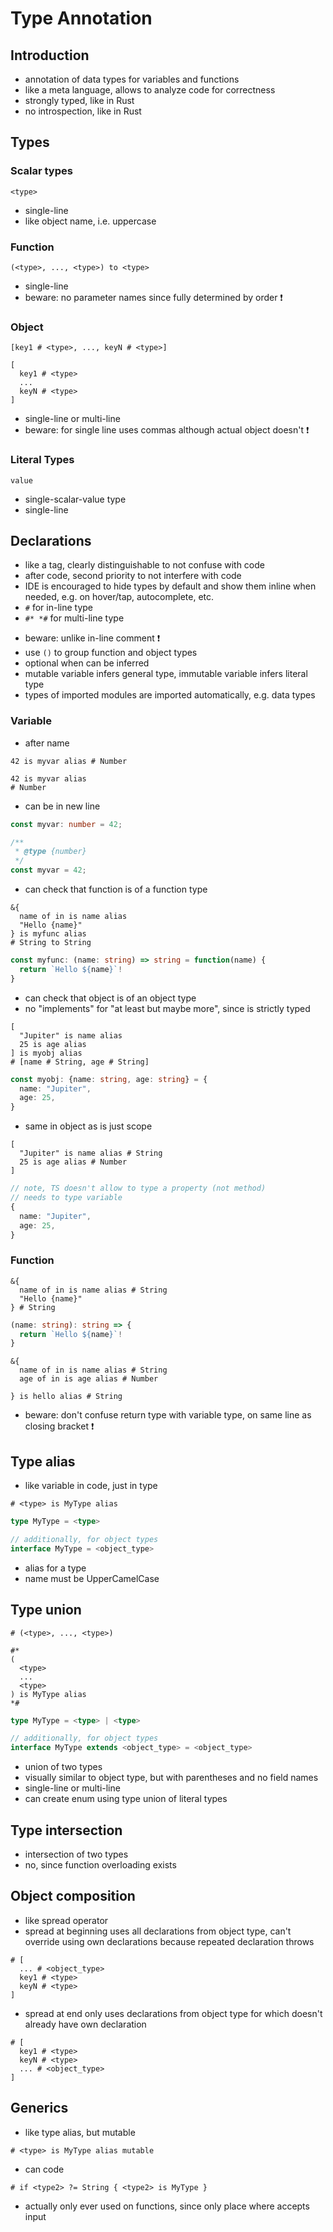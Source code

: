 # Type Annotation



## Introduction

- annotation of data types for variables and functions
- like a meta language, allows to analyze code for correctness
- strongly typed, like in Rust
- no introspection, like in Rust



## Types

### Scalar types

```
<type>
```

- single-line
- like object name, i.e. uppercase

### Function

```
(<type>, ..., <type>) to <type>
```

- single-line
- beware: no parameter names since fully determined by order ❗️

### Object

```
[key1 # <type>, ..., keyN # <type>]
```

```
[
  key1 # <type>
  ...
  keyN # <type>
]
```

- single-line or multi-line
- beware: for single line uses commas although actual object doesn't ❗️

### Literal Types

```
value
```

- single-scalar-value type
- single-line



## Declarations

- like a tag, clearly distinguishable to not confuse with code
- after code, second priority to not interfere with code
- IDE is encouraged to hide types by default and show them inline when needed, e.g. on hover/tap, autocomplete, etc.
- `#` for in-line type
- `#* *#` for multi-line type
<!-- todo: good idea? only useful in variable declarations... -->
- beware: unlike in-line comment ❗️
- use `()` to group function and object types
- optional when can be inferred
- mutable variable infers general type, immutable variable infers literal type
- types of imported modules are imported automatically, e.g. data types

### Variable

- after name

```
42 is myvar alias # Number
```

```
42 is myvar alias
# Number
```

- can be in new line
<!-- todo: good idea? the more options the more complexity -->

```ts
const myvar: number = 42;
```

```ts
/**
 * @type {number}
 */
const myvar = 42;
```

- can check that function is of a function type

```
&{
  name of in is name alias
  "Hello {name}"
} is myfunc alias
# String to String
```

```ts
const myfunc: (name: string) => string = function(name) {
  return `Hello ${name}`!
}
```

- can check that object is of an object type
- no "implements" for "at least but maybe more", since is strictly typed

```
[
  "Jupiter" is name alias
  25 is age alias
] is myobj alias
# [name # String, age # String]
```

```ts
const myobj: {name: string, age: string} = {
  name: "Jupiter",
  age: 25,
}
```

- same in object as is just scope

```
[
  "Jupiter" is name alias # String
  25 is age alias # Number
]
```

```ts
// note, TS doesn't allow to type a property (not method)
// needs to type variable
{
  name: "Jupiter",
  age: 25,
}
```

### Function

```
&{
  name of in is name alias # String
  "Hello {name}"
} # String
```

```ts
(name: string): string => {
  return `Hello ${name}`!
}
```

```
&{
  name of in is name alias # String
  age of in is age alias # Number

} is hello alias # String
```

- beware: don't confuse return type with variable type, on same line as closing bracket ❗️



## Type alias

- like variable in code, just in type

```
# <type> is MyType alias
```

```ts
type MyType = <type>

// additionally, for object types
interface MyType = <object_type>
```

- alias for a type
- name must be UpperCamelCase



## Type union

```
# (<type>, ..., <type>)
```

```
#*
(
  <type>
  ...
  <type>
) is MyType alias
*#
```

```ts
type MyType = <type> | <type>

// additionally, for object types
interface MyType extends <object_type> = <object_type>
```

- union of two types
- visually similar to object type, but with parentheses and no field names
- single-line or multi-line
- can create enum using type union of literal types
<!-- todo: how to use fields on enum, like in Rust? can't use complex type since has no would loose "name" -->



## Type intersection

- intersection of two types
- no, since function overloading exists
<!-- todo: good idea/ -->



## Object composition

- like spread operator
- spread at beginning uses all declarations from object type, can't override using own declarations because repeated declaration throws

```
# [
  ... # <object_type>
  key1 # <type>
  keyN # <type>
]
```

- spread at end only uses declarations from object type for which doesn't already have own declaration

```
# [
  key1 # <type>
  keyN # <type>
  ... # <object_type>
]
```



## Generics

- like type alias, but mutable

```
# <type> is MyType alias mutable
```

- can code

```
# if <type2> ?= String { <type2> is MyType }
```

- actually only ever used on functions, since only place where accepts input
<!-- todo: not on objects? not on type variables? -->
